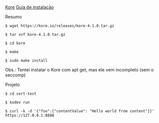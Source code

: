 [Kore](https://kore.io/)
[Guia de instalação](https://docs.kore.io/4.1.0/install.html)

Resumo

`$ wget https://kore.io/releases/kore-4.1.0.tar.gz`

`$ tar xvf kore-4.1.0.tar.gz`

`$ cd kore`

`$ make`

`$ sudo make install`



Obs.: Tentei instalar o Kore com apt get, mas ele vem incompleto (sem o seccomp)


Projeto

`$ cd sort-test`

`$ kodev run`

`$ curl -k -d '{"foo":{"contentValue": "Hello world from content"}}' https://127.0.0.1:8888`
